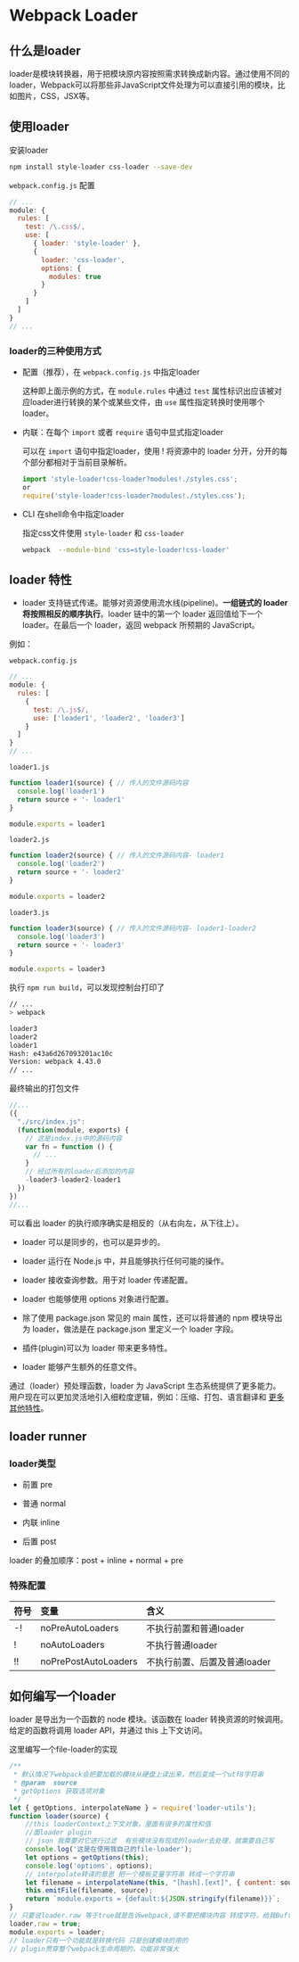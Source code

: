 # Webpack Loader

## 什么是loader

loader是模块转换器，用于把模块原内容按照需求转换成新内容。通过使用不同的loader，Webpack可以将那些非JavaScript文件处理为可以直接引用的模块，比如图片，CSS，JSX等。

## 使用loader

安装loader

```bash
npm install style-loader css-loader --save-dev
```

`webpack.config.js` 配置

```javascript
// ...
module: {
  rules: [
    test: /\.css$/,
    use: [
      { loader: 'style-loader' },
      {
        loader: 'css-loader',
        options: {
          modules: true
        }
      }
    ]
  ]
}
// ...
```
### loader的三种使用方式

- 配置（推荐），在 `webpack.config.js` 中指定loader

  这种即上面示例的方式，在 `module.rules` 中通过 `test` 属性标识出应该被对应loader进行转换的某个或某些文件，由 `use` 属性指定转换时使用哪个loader。

- 内联：在每个 `import` 或者 `require` 语句中显式指定loader

  可以在 `import` 语句中指定loader，使用 ! 将资源中的 loader 分开，分开的每个部分都相对于当前目录解析。

  ```javascript
  import 'style-loader!css-loader?modules!./styles.css';
  or
  require('style-loader!css-loader?modules!./styles.css');
  ```

- CLI 在shell命令中指定loader

  指定css文件使用 `style-loader` 和 `css-loader`

  ```bash
  webpack  --module-bind 'css=style-loader!css-loader'
  ```

## loader 特性

- loader 支持链式传递。能够对资源使用流水线(pipeline)。**一组链式的 loader 将按照相反的顺序执行**。loader 链中的第一个 loader 返回值给下一个 loader。在最后一个 loader，返回 webpack 所预期的 JavaScript。

例如：

`webpack.config.js`

```javascript
// ...
module: {
  rules: [
    {
      test: /\.js$/,
      use: ['loader1', 'loader2', 'loader3']
    }
  ]
}
// ...
```

`loader1.js`

```javascript
function loader1(source) { // 传入的文件源码内容 
  console.log('loader1')
  return source + '- loader1'
}

module.exports = loader1
```

`loader2.js`

```javascript
function loader2(source) { // 传入的文件源码内容- loader1
  console.log('loader2')
  return source + '- loader2'
}

module.exports = loader2
```

`loader3.js`

```javascript
function loader3(source) { // 传入的文件源码内容- loader1-loader2
  console.log('loader3')
  return source + '- loader3'
}

module.exports = loader3
```

执行 `npm run build`，可以发现控制台打印了

```bash
// ...
> webpack

loader3
loader2
loader1
Hash: e43a6d267093201ac10c
Version: webpack 4.43.0
// ...
```
最终输出的打包文件

```javascript
//...
({
  "./src/index.js":
  (function(module, exports) {
    // 这是index.js中的源码内容
    var fn = function () {
      // ...
    }
    // 经过所有的loader后添加的内容
    -loader3-loader2-loader1
  })
})
//...
```
可以看出 loader 的执行顺序确实是相反的（从右向左，从下往上）。

- loader 可以是同步的，也可以是异步的。

- loader 运行在 Node.js 中，并且能够执行任何可能的操作。

- loader 接收查询参数。用于对 loader 传递配置。

- loader 也能够使用 options 对象进行配置。

- 除了使用 package.json 常见的 main 属性，还可以将普通的 npm 模块导出为 loader，做法是在 package.json 里定义一个 loader 字段。

- 插件(plugin)可以为 loader 带来更多特性。

- loader 能够产生额外的任意文件。

通过（loader）预处理函数，loader 为 JavaScript 生态系统提供了更多能力。 用户现在可以更加灵活地引入细粒度逻辑，例如：压缩、打包、语言翻译和 [更多其他特性](https://webpack.docschina.org/loaders)。

## loader runner

### loader类型

- 前置 pre

- 普通 normal

- 内联 inline

- 后置 post

loader 的叠加顺序：post + inline + normal + pre

### 特殊配置

符号 | 变量 | 含义
:-|:-|:-
-! | noPreAutoLoaders | 不执行前置和普通loader
! | noAutoLoaders | 不执行普通loader
!! | noPrePostAutoLoaders | 不执行前置、后置及普通loader


## 如何编写一个loader

loader 是导出为一个函数的 node 模块。该函数在 loader 转换资源的时候调用。给定的函数将调用 loader API，并通过 this 上下文访问。

这里编写一个file-loader的实现

```javascript
/**
 * 默认情况下webpack会把要加载的模块从硬盘上读出来，然后变成一个utf8字符串
 * @param  source 
 * getOptions 获取选项对象
 */
let { getOptions, interpolateName } = require('loader-utils');
function loader(source) {
    //this loaderContext上下文对象，里面有很多的属性和值
    //面loader plugin  
    // json 我需要对它进行过滤  有些模块没有现成的loader去处理，就需要自己写 
    console.log('这是在使用我自己的file-loader');
    let options = getOptions(this);
    console.log('options', options);
    // interpolate转译的意思 把一个模板变量字符串 转成一个字符串
    let filename = interpolateName(this, "[hash].[ext]", { content: source });
    this.emitFile(filename, source);
    return `module.exports = {default:${JSON.stringify(filename)}}`;
}
// 只要说loader.raw 等于true就是告诉webpack,请不要把模块内容 转成字符，给我Buffer
loader.raw = true;
module.exports = loader;
// loader只有一个功能就是转换代码 只是创建模块的用的
// plugin贯穿整个webpack生命周期的，功能非常强大

```
